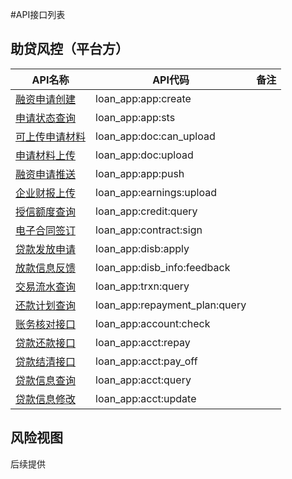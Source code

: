 #API接口列表

## 助贷风控（平台方）

| API名称 | API代码 | 备注 |
| --- | --- | --- | 
| [融资申请创建](2.1/05_app_create.md) | loan\_app:app:create |  | 
| [申请状态查询](2.1/10_app_sts.md) | loan\_app:app:sts |  | 
| [可上传申请材料](2.1/13_doc_can_upload.md) | loan\_app:doc:can_upload |  | 
| [申请材料上传](2.1/15_doc_upload.md) | loan\_app:doc:upload |  | 
| [融资申请推送](2.1/20_app_push.md) | loan\_app:app:push |  | 
| [企业财报上传](2.1/25_earnings_upload.md) | loan\_app:earnings:upload |  | 
| [授信额度查询](2.2/05_credit_query.md) | loan\_app:credit:query |  | 
| [电子合同签订](2.2/10_contract_sign.md) | loan\_app:contract:sign |  | 
| [贷款发放申请](2.2/15_disb_apply.md) | loan\_app:disb:apply |  | 
| [放款信息反馈](2.2/20_disb_info_feedback.md) | loan\_app:disb\_info:feedback |  | 
| [交易流水查询](2.3/05_trxn_query.md) | loan\_app:trxn:query |  | 
| [还款计划查询](2.3/10_repayment_plan_query.md) | loan\_app:repayment\_plan:query |  | 
| [账务核对接口](2.3/15_account_check.md) | loan\_app:account:check |  | 
| [贷款还款接口](2.3/20_acctount_repay.md) | loan\_app:acct:repay |  | 
| [贷款结清接口](2.3/25_pay_off.md) | loan\_app:acct:pay\_off |  | 
| [贷款信息查询](2.3/30_account_query.md)  | loan\_app:acct:query |  | 
| [贷款信息修改](2.3/35_account_update.md)   | loan\_app:acct:update |  | |
## 风险视图
后续提供